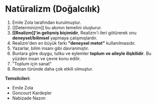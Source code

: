 # Natüralizm (Doğalcılık)
1. Emile Zola tarafından kurulmuştur.
2. [[Determinizm]] bu akımın temelini oluşturur.
3. **[[Realizm]]'in gelişmiş biçimidir**, Realizm'i ileri götürerek onu **deneysel/bilimsel** yapmaya çalışmışlardır.
4. Realizm'den en büyük farkı **"deneysel metot"** kullanılmasıdır.
5. Yazarlar, bilim insanı gibi davranmıştır.
6. Bunlara göre duygu, tutku ve eylemler **toplum ve aileyle ilişkilidir**. Bu yüzden insan ve çevre konu edilir.
7. "Toplum için sanat"
8. Roman türünde daha çok etkili olmuştur.

**Temsilcileri:**
- Emile Zola
- Goncourt Kardeşler
- Nabizade Nazım